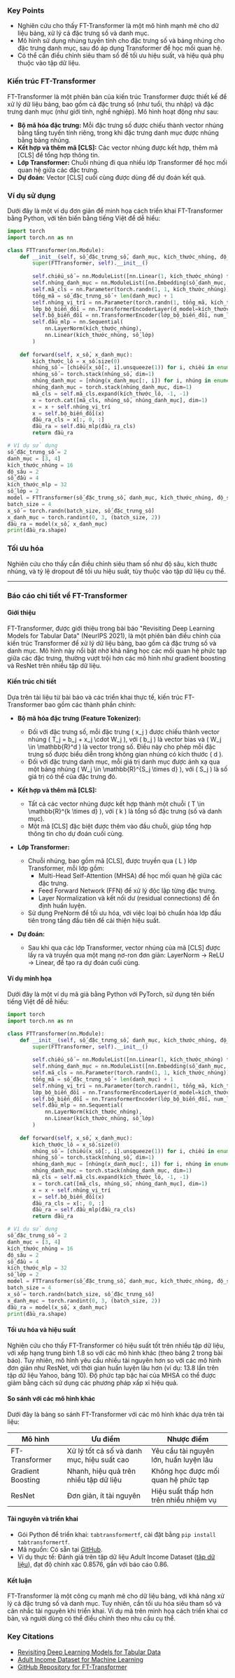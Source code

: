 ### Key Points
- Nghiên cứu cho thấy FT-Transformer là một mô hình mạnh mẽ cho dữ liệu bảng, xử lý cả đặc trưng số và danh mục.
- Mô hình sử dụng nhúng tuyến tính cho đặc trưng số và bảng nhúng cho đặc trưng danh mục, sau đó áp dụng Transformer để học mối quan hệ.
- Có thể cần điều chỉnh siêu tham số để tối ưu hiệu suất, và hiệu quả phụ thuộc vào tập dữ liệu.

### Kiến trúc FT-Transformer
FT-Transformer là một phiên bản của kiến trúc Transformer được thiết kế để xử lý dữ liệu bảng, bao gồm cả đặc trưng số (như tuổi, thu nhập) và đặc trưng danh mục (như giới tính, nghề nghiệp). Mô hình hoạt động như sau:

- **Bộ mã hóa đặc trưng:** Mỗi đặc trưng số được chiếu thành vector nhúng bằng tầng tuyến tính riêng, trong khi đặc trưng danh mục được nhúng bằng bảng nhúng.
- **Kết hợp và thêm mã [CLS]:** Các vector nhúng được kết hợp, thêm mã [CLS] để tổng hợp thông tin.
- **Lớp Transformer:** Chuỗi nhúng đi qua nhiều lớp Transformer để học mối quan hệ giữa các đặc trưng.
- **Dự đoán:** Vector [CLS] cuối cùng được dùng để dự đoán kết quả.

### Ví dụ sử dụng
Dưới đây là một ví dụ đơn giản để minh họa cách triển khai FT-Transformer bằng Python, với tên biến bằng tiếng Việt để dễ hiểu:

```python
import torch
import torch.nn as nn

class FTTransformer(nn.Module):
    def __init__(self, số_đặc_trưng_số, danh_mục, kích_thước_nhúng, độ_sâu, số_đầu, kích_thước_mlp, số_lớp):
        super(FTTransformer, self).__init__()
        
        self.chiếu_số = nn.ModuleList([nn.Linear(1, kích_thước_nhúng) for _ in range(số_đặc_trưng_số)])
        self.nhúng_danh_mục = nn.ModuleList([nn.Embedding(số_danh_mục, kích_thước_nhúng) for số_danh_mục in danh_mục])
        self.mã_cls = nn.Parameter(torch.randn(1, 1, kích_thước_nhúng))
        tổng_mã = số_đặc_trưng_số + len(danh_mục) + 1
        self.nhúng_vị_trí = nn.Parameter(torch.randn(1, tổng_mã, kích_thước_nhúng))
        lớp_bộ_biến_đổi = nn.TransformerEncoderLayer(d_model=kích_thước_nhúng, nhead=số_đầu, dim_feedforward=kích_thước_mlp)
        self.bộ_biến_đổi = nn.TransformerEncoder(lớp_bộ_biến_đổi, num_layers=độ_sâu)
        self.đầu_mlp = nn.Sequential(
            nn.LayerNorm(kích_thước_nhúng),
            nn.Linear(kích_thước_nhúng, số_lớp)
        )
    
    def forward(self, x_số, x_danh_mục):
        kích_thước_lô = x_số.size(0)
        nhúng_số = [chiếu(x_số[:, i].unsqueeze(1)) for i, chiếu in enumerate(self.chiếu_số)]
        nhúng_số = torch.stack(nhúng_số, dim=1)
        nhúng_danh_mục = [nhúng(x_danh_mục[:, i]) for i, nhúng in enumerate(self.nhúng_danh_mục)]
        nhúng_danh_mục = torch.stack(nhúng_danh_mục, dim=1)
        mã_cls = self.mã_cls.expand(kích_thước_lô, -1, -1)
        x = torch.cat([mã_cls, nhúng_số, nhúng_danh_mục], dim=1)
        x = x + self.nhúng_vị_trí
        x = self.bộ_biến_đổi(x)
        đầu_ra_cls = x[:, 0, :]
        đầu_ra = self.đầu_mlp(đầu_ra_cls)
        return đầu_ra

# Ví dụ sử dụng
số_đặc_trưng_số = 2
danh_mục = [3, 4]
kích_thước_nhúng = 16
độ_sâu = 2
số_đầu = 4
kích_thước_mlp = 32
số_lớp = 2
model = FTTransformer(số_đặc_trưng_số, danh_mục, kích_thước_nhúng, độ_sâu, số_đầu, kích_thước_mlp, số_lớp)
batch_size = 4
x_số = torch.randn(batch_size, số_đặc_trưng_số)
x_danh_mục = torch.randint(0, 3, (batch_size, 2))
đầu_ra = model(x_số, x_danh_mục)
print(đầu_ra.shape)
```

### Tối ưu hóa
Nghiên cứu cho thấy cần điều chỉnh siêu tham số như độ sâu, kích thước nhúng, và tỷ lệ dropout để tối ưu hiệu suất, tùy thuộc vào tập dữ liệu cụ thể.

---

### Báo cáo chi tiết về FT-Transformer

#### Giới thiệu
FT-Transformer, được giới thiệu trong bài báo "Revisiting Deep Learning Models for Tabular Data" (NeurIPS 2021), là một phiên bản điều chỉnh của kiến trúc Transformer để xử lý dữ liệu bảng, bao gồm cả đặc trưng số và danh mục. Mô hình này nổi bật nhờ khả năng học các mối quan hệ phức tạp giữa các đặc trưng, thường vượt trội hơn các mô hình như gradient boosting và ResNet trên nhiều tập dữ liệu.

#### Kiến trúc chi tiết
Dựa trên tài liệu từ bài báo và các triển khai thực tế, kiến trúc FT-Transformer bao gồm các thành phần chính:

- **Bộ mã hóa đặc trưng (Feature Tokenizer):**
  - Đối với đặc trưng số, mỗi đặc trưng \( x_j \) được chiếu thành vector nhúng \( T_j = b_j + x_j \cdot W_j \), với \( b_j \) là vector bias và \( W_j \in \mathbb{R}^d \) là vector trọng số. Điều này cho phép mỗi đặc trưng số được biểu diễn trong không gian nhúng có kích thước \( d \).
  - Đối với đặc trưng danh mục, mỗi giá trị danh mục được ánh xạ qua một bảng nhúng \( W_j \in \mathbb{R}^{S_j \times d} \), với \( S_j \) là số giá trị có thể của đặc trưng đó.

- **Kết hợp và thêm mã [CLS]:**
  - Tất cả các vector nhúng được kết hợp thành một chuỗi \( T \in \mathbb{R}^{k \times d} \), với \( k \) là tổng số đặc trưng (số và danh mục).
  - Một mã [CLS] đặc biệt được thêm vào đầu chuỗi, giúp tổng hợp thông tin cho dự đoán cuối cùng.

- **Lớp Transformer:**
  - Chuỗi nhúng, bao gồm mã [CLS], được truyền qua \( L \) lớp Transformer, mỗi lớp gồm:
    - Multi-Head Self-Attention (MHSA) để học mối quan hệ giữa các đặc trưng.
    - Feed Forward Network (FFN) để xử lý độc lập từng đặc trưng.
    - Layer Normalization và kết nối dư (residual connections) để ổn định huấn luyện.
  - Sử dụng PreNorm để tối ưu hóa, với việc loại bỏ chuẩn hóa lớp đầu tiên trong tầng đầu tiên để cải thiện hiệu suất.

- **Dự đoán:**
  - Sau khi qua các lớp Transformer, vector nhúng của mã [CLS] được lấy ra và truyền qua một mạng nơ-ron đơn giản: LayerNorm -> ReLU -> Linear, để tạo ra dự đoán cuối cùng.

#### Ví dụ minh họa
Dưới đây là một ví dụ mã giả bằng Python với PyTorch, sử dụng tên biến tiếng Việt để dễ hiểu:

```python
import torch
import torch.nn as nn

class FTTransformer(nn.Module):
    def __init__(self, số_đặc_trưng_số, danh_mục, kích_thước_nhúng, độ_sâu, số_đầu, kích_thước_mlp, số_lớp):
        super(FTTransformer, self).__init__()
        
        self.chiếu_số = nn.ModuleList([nn.Linear(1, kích_thước_nhúng) for _ in range(số_đặc_trưng_số)])
        self.nhúng_danh_mục = nn.ModuleList([nn.Embedding(số_danh_mục, kích_thước_nhúng) for số_danh_mục in danh_mục])
        self.mã_cls = nn.Parameter(torch.randn(1, 1, kích_thước_nhúng))
        tổng_mã = số_đặc_trưng_số + len(danh_mục) + 1
        self.nhúng_vị_trí = nn.Parameter(torch.randn(1, tổng_mã, kích_thước_nhúng))
        lớp_bộ_biến_đổi = nn.TransformerEncoderLayer(d_model=kích_thước_nhúng, nhead=số_đầu, dim_feedforward=kích_thước_mlp)
        self.bộ_biến_đổi = nn.TransformerEncoder(lớp_bộ_biến_đổi, num_layers=độ_sâu)
        self.đầu_mlp = nn.Sequential(
            nn.LayerNorm(kích_thước_nhúng),
            nn.Linear(kích_thước_nhúng, số_lớp)
        )
    
    def forward(self, x_số, x_danh_mục):
        kích_thước_lô = x_số.size(0)
        nhúng_số = [chiếu(x_số[:, i].unsqueeze(1)) for i, chiếu in enumerate(self.chiếu_số)]
        nhúng_số = torch.stack(nhúng_số, dim=1)
        nhúng_danh_mục = [nhúng(x_danh_mục[:, i]) for i, nhúng in enumerate(self.nhúng_danh_mục)]
        nhúng_danh_mục = torch.stack(nhúng_danh_mục, dim=1)
        mã_cls = self.mã_cls.expand(kích_thước_lô, -1, -1)
        x = torch.cat([mã_cls, nhúng_số, nhúng_danh_mục], dim=1)
        x = x + self.nhúng_vị_trí
        x = self.bộ_biến_đổi(x)
        đầu_ra_cls = x[:, 0, :]
        đầu_ra = self.đầu_mlp(đầu_ra_cls)
        return đầu_ra

# Ví dụ sử dụng
số_đặc_trưng_số = 2
danh_mục = [3, 4]
kích_thước_nhúng = 16
độ_sâu = 2
số_đầu = 4
kích_thước_mlp = 32
số_lớp = 2
model = FTTransformer(số_đặc_trưng_số, danh_mục, kích_thước_nhúng, độ_sâu, số_đầu, kích_thước_mlp, số_lớp)
batch_size = 4
x_số = torch.randn(batch_size, số_đặc_trưng_số)
x_danh_mục = torch.randint(0, 3, (batch_size, 2))
đầu_ra = model(x_số, x_danh_mục)
print(đầu_ra.shape)
```

#### Tối ưu hóa và hiệu suất
Nghiên cứu cho thấy FT-Transformer có hiệu suất tốt trên nhiều tập dữ liệu, với xếp hạng trung bình 1.8 so với các mô hình khác (theo bảng 2 trong bài báo). Tuy nhiên, mô hình yêu cầu nhiều tài nguyên hơn so với các mô hình đơn giản như ResNet, với thời gian huấn luyện lâu hơn (ví dụ: 13.8 lần trên tập dữ liệu Yahoo, bảng 10). Độ phức tạp bậc hai của MHSA có thể được giảm bằng cách sử dụng các phương pháp xấp xỉ hiệu quả.

#### So sánh với các mô hình khác
Dưới đây là bảng so sánh FT-Transformer với các mô hình khác dựa trên tài liệu:

| Mô hình            | Ưu điểm                              | Nhược điểm                          |
|-------------------|--------------------------------------|-------------------------------------|
| FT-Transformer    | Xử lý tốt cả số và danh mục, hiệu suất cao | Yêu cầu tài nguyên lớn, huấn luyện lâu |
| Gradient Boosting | Nhanh, hiệu quả trên nhiều tập dữ liệu | Không học được mối quan hệ phức tạp |
| ResNet            | Đơn giản, ít tài nguyên             | Hiệu suất thấp hơn trên nhiều nhiệm vụ |

#### Tài nguyên và triển khai
- Gói Python để triển khai: `tabtransformertf`, cài đặt bằng `pip install tabtransformertf`.
- Mã nguồn: Có sẵn tại [GitHub](https://github.com/yandex-research/tabular-dl-revisiting-models).
- Ví dụ thực tế: Đánh giá trên tập dữ liệu Adult Income Dataset ([tập dữ liệu](https://archive.ics.uci.edu/ml/datasets/adult)), đạt độ chính xác 0.8576, gần với báo cáo 0.86.

#### Kết luận
FT-Transformer là một công cụ mạnh mẽ cho dữ liệu bảng, với khả năng xử lý cả đặc trưng số và danh mục. Tuy nhiên, cần tối ưu hóa siêu tham số và cân nhắc tài nguyên khi triển khai. Ví dụ mã trên minh họa cách triển khai cơ bản, và người dùng có thể điều chỉnh theo nhu cầu cụ thể.

### Key Citations
- [Revisiting Deep Learning Models for Tabular Data](https://arxiv.org/pdf/2106.11959)
- [Adult Income Dataset for Machine Learning](https://archive.ics.uci.edu/ml/datasets/adult)
- [GitHub Repository for FT-Transformer](https://github.com/yandex-research/tabular-dl-revisiting-models)
